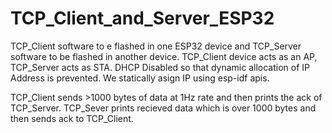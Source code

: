 # TCP_Client_and_Server_ESP32

TCP_Client software to e flashed in one ESP32 device and TCP_Server software to be flashed in another device.
TCP_Client device acts as an AP, TCP_Server acts as STA.
DHCP Disabled so that dynamic allocation of IP Address is prevented.
We statically asign IP using esp-idf apis.

TCP_Client sends >1000 bytes of data at 1Hz rate and then prints the ack of TCP_Server.
TCP_Sever prints recieved data which is over 1000 bytes and then sends ack to TCP_Client.
